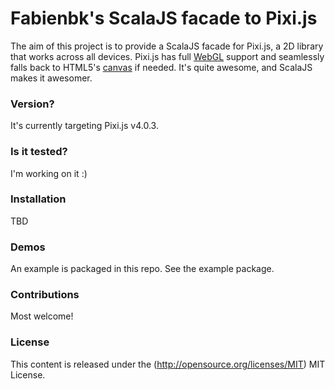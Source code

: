 Fabienbk's ScalaJS facade to Pixi.js
====================================

The aim of this project is to provide a ScalaJS facade for Pixi.js, a 2D library 
that works across all devices.  Pixi.js has full 
[WebGL](https://en.wikipedia.org/wiki/WebGL) support and seamlessly falls back 
to HTML5's [canvas](https://en.wikipedia.org/wiki/Canvas_element) if needed. It's 
quite awesome, and ScalaJS makes it awesomer.

### Version? 

It's currently targeting Pixi.js v4.0.3.

### Is it tested?

I'm working on it :) 

### Installation ###

TBD

### Demos ###

An example is packaged in this repo. See the example package.

### Contributions ###

Most welcome!

### License ###

This content is released under the (http://opensource.org/licenses/MIT) MIT License.
